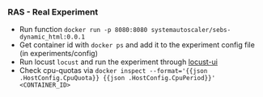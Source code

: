 ### RAS - Real Experiment

- Run function
```docker run -p 8080:8080 systemautoscaler/sebs-dynamic_html:0.0.1```
- Get container id with ```docker ps``` and add it to the experiment config file (in experiments/config)
- Run locust ```locust``` and run the experiment through [locust-ui](http://localhost:8089)
- Check cpu-quotas via ```docker inspect --format='{{json .HostConfig.CpuQuota}} {{json .HostConfig.CpuPeriod}}' <CONTAINER_ID>```